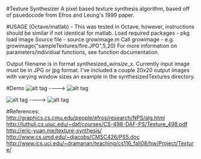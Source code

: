 #Texture Synthesizer
A pixel based texture synthesis algorithm, based off of psuedocode from Efros and Leung's 1999 paper.

#USAGE (Octave/matlab) -
This was tested in Octave, however, instructions should be similar if not identical for matlab.
 Load required packages - pkg load image
 Source file        	- source growimage.m
 Call growimage         - e.g. growimage("sampleTextures/fire.JPG",5,20)
 For more information on parameters/individual functions, see function documentation.

Output filename is in format synthesized_<FILENAME>_winsize_<WINSIZE>_<OUTPUTSIZE>x<OUTPUTSIZE>. Currently input image must be in JPG or jpg format. I've included a couple 20x20 output images with varying window sizes an example in the synthesizedTextures directory. 

#Demo
![alt tag](https://raw.github.com/aok5326/TextureSynthesizer/master/sampleTextures/wood.JPG "Input image") ---->	![alt tag](https://github.com/aok5326/TextureSynthesizer/blob/master/synthesizedTextures/synth_wood_winsize_9_20x20.jpg "Output image")


![alt tag](https://raw.github.com/aok5326/TextureSynthesizer/master/sampleTextures/cells.jpg "Input image") ---->	![alt tag](https://github.com/aok5326/TextureSynthesizer/blob/master/synthesizedTextures/synth_cells_winsize_9_20x20.jpg "Output image")



#References:
	http://graphics.cs.cmu.edu/people/efros/research/NPS/alg.html
	http://luthuli.cs.uiuc.edu/~daf/courses/CS-498-DAF-PS/Texture_498.pdf 
	http://eric-yuan.me/texture-synthesis/
	http://www.cs.umd.edu/~djacobs/CMSC426/PS5.doc
	http://www.ics.uci.edu/~dramanan/teaching/cs116_fall08/hw/Project/Texture/
